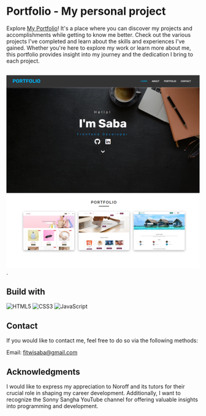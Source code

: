 # Portfolio - My personal project

Explore [My Portfolio](https://porfolio-saba-samuel.netlify.app)! It's a place where you can discover my projects and accomplishments while getting to know me better. Check out the various projects I've completed and learn about the skills and experiences I've gained. Whether you're here to explore my work or learn more about me, this portfolio provides insight into my journey and the dedication I bring to each project.
##
![home](https://github.com/sabaFitwi/portfolio2/blob/main/images/p-home.png)
![Portfolio](https://github.com/sabaFitwi/portfolio2/blob/main/images/p-project.png).

## Build with

![HTML5](https://img.shields.io/badge/html5-%23E34F26.svg?style=for-the-badge&logo=html5&logoColor=white)
![CSS3](https://img.shields.io/badge/css3-%231572B6.svg?style=for-the-badge&logo=css3&logoColor=white)
![JavaScript](https://img.shields.io/badge/javascript-%23323330.svg?style=for-the-badge&logo=javascript&logoColor=%23F7DF1E)

## Contact

If you would like to contact me, feel free to do so via the following methods:

Email: fitwisaba@gmail.com

## Acknowledgments

I would like to express my appreciation to Noroff and its tutors for their crucial role in shaping my career development. Additionally, I want to recognize the Sonny Sangha YouTube channel for offering valuable insights into programming and development.
